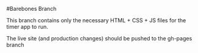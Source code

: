 #Barebones Branch

This branch contains only the necessary HTML + CSS + JS files for the timer app to run. 

The live site (and production changes) should be pushed to the gh-pages branch
